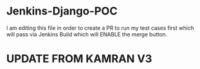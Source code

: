 # Jenkins-Django-POC
I am editing this file in order to create a PR to run my test cases first which will pass via Jenkins Build which will ENABLE the merge button.
<br>

# UPDATE FROM KAMRAN V3
